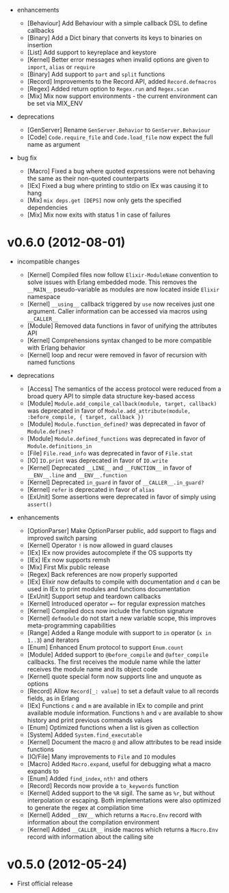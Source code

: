 * enhancements
  * [Behaviour] Add Behaviour with a simple callback DSL to define callbacks
  * [Binary] Add a Dict binary that converts its keys to binaries on insertion
  * [List] Add support to keyreplace and keystore
  * [Kernel] Better error messages when invalid options are given to `import`, `alias` or `require`
  * [Binary] Add support to `part` and `split` functions
  * [Record] Improvements to the Record API, added `Record.defmacros`
  * [Regex] Added return option to `Regex.run` and `Regex.scan`
  * [Mix] Mix now support environments - the current environment can be set via MIX_ENV

* deprecations
  * [GenServer] Rename `GenServer.Behavior` to `GenServer.Behaviour`
  * [Code] `Code.require_file` and `Code.load_file` now expect the full name as argument

* bug fix
  * [Macro] Fixed a bug where quoted expressions were not behaving the same as their non-quoted counterparts
  * [IEx] Fixed a bug where printing to stdio on IEx was causing it to hang
  * [Mix] `mix deps.get [DEPS]` now only gets the specified dependencies
  * [Mix] Mix now exits with status 1 in case of failures

# v0.6.0 (2012-08-01)

* incompatible changes
  * [Kernel] Compiled files now follow `Elixir-ModuleName` convention to solve issues with Erlang embedded mode. This removes the `__MAIN__` pseudo-variable as modules are now located inside `Elixir` namespace
  * [Kernel] `__using__` callback triggered by `use` now receives just one argument. Caller information can be accessed via macros using `__CALLER__`
  * [Module] Removed data functions in favor of unifying the attributes API
  * [Kernel] Comprehensions syntax changed to be more compatible with Erlang behavior
  * [Kernel] loop and recur were removed in favor of recursion with named functions

* deprecations
  * [Access] The semantics of the access protocol were reduced from a broad query API to simple data structure key-based access
  * [Module] `Module.add_compile_callback(module, target, callback)` was deprecated in favor of `Module.add_attribute(module, :before_compile, { target, callback })`
  * [Module] `Module.function_defined?` was deprecated in favor of `Module.defines?`
  * [Module] `Module.defined_functions` was deprecated in favor of `Module.definitions_in`
  * [File] `File.read_info` was deprecated in favor of `File.stat`
  * [IO] `IO.print` was deprecated in favor of `IO.write`
  * [Kernel] Deprecated `__LINE__` and `__FUNCTION__` in favor of `__ENV__.line` and `__ENV__.function`
  * [Kernel] Deprecated `in_guard` in favor of `__CALLER__.in_guard?`
  * [Kernel] `refer` is deprecated in favor of `alias`
  * [ExUnit] Some assertions were deprecated in favor of simply using `assert()` 

* enhancements
  * [OptionParser] Make OptionParser public, add support to flags and improved switch parsing
  * [Kernel] Operator `!` is now allowed in guard clauses
  * [IEx] IEx now provides autocomplete if the OS supports tty
  * [IEx] IEx now supports remsh
  * [Mix] First Mix public release
  * [Regex] Back references are now properly supported
  * [IEx] Elixir now defaults to compile with documentation and `d` can be used in IEx to print modules and functions documentation
  * [ExUnit] Support setup and teardown callbacks
  * [Kernel] Introduced operator `=~` for regular expression matches
  * [Kernel] Compiled docs now include the function signature
  * [Kernel] `defmodule` do not start a new variable scope, this improves meta-programming capabilities
  * [Range] Added a Range module with support to `in` operator (`x in 1..3`) and iterators
  * [Enum] Enhanced Enum protocol to support `Enum.count`
  * [Module] Added support to `@before_compile` and `@after_compile` callbacks. The first receives the module name while the latter receives the module name and its object code
  * [Kernel] quote special form now supports line and unquote as options
  * [Record] Allow `Record[_: value]` to set a default value to all records fields, as in Erlang
  * [IEx] Functions `c` and `m` are available in IEx to compile and print available module information. Functions `h` and `v` are available to show history and print previous commands values
  * [Enum] Optimized functions when a list is given as collection
  * [System] Added `System.find_executable`
  * [Kernel] Document the macro `@` and allow attributes to be read inside functions
  * [IO/File] Many improvements to `File` and `IO` modules
  * [Macro] Added `Macro.expand`, useful for debugging what a macro expands to
  * [Enum] Added `find_index`, `nth!` and others
  * [Record] Records now provide a `to_keywords` function
  * [Kernel] Added support to the `%R` sigil. The same as `%r`, but without interpolation or escaping. Both implementations were also optimized to generate the regex at compilation time
  * [Kernel] Added `__ENV__` which returns a `Macro.Env` record with information about the compilation environment
  * [Kernel] Added `__CALLER__` inside macros which returns a `Macro.Env` record with information about the calling site

# v0.5.0 (2012-05-24)

* First official release